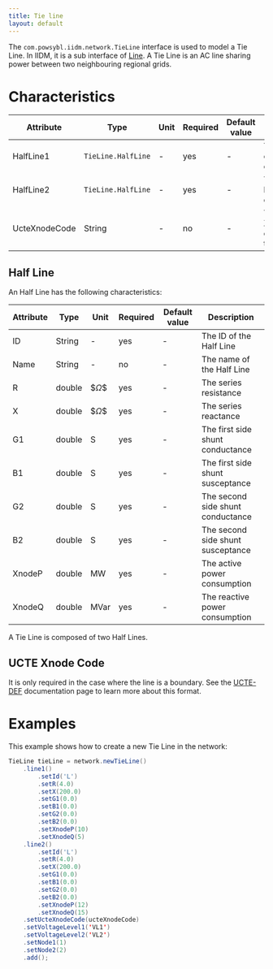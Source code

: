 ```yaml
---
title: Tie line
layout: default
---
```


The `com.powsybl.iidm.network.TieLine` interface is used to model a Tie Line. In IIDM, it is a sub interface of
[Line](line.md). A Tie Line is an AC line sharing power between two neighbouring regional grids.

# Characteristics

| Attribute | Type | Unit | Required | Default value | Description |
| --------- | ---- | ---- | -------- | ------------- | ----------- |
| HalfLine1 | `TieLine.HalfLine` | - | yes | - | The first half of the line characteristics |
| HalfLine2 | `TieLine.HalfLine` | - | yes | - | The second half of the line characteristics |
| UcteXnodeCode | String | - | no | - | The UCTE Xnode code corresponding to this line |

## Half Line
An Half Line has the following characteristics:

| Attribute | Type | Unit | Required | Default value | Description |
| --------- | ---- | ---- | -------- | ------------- | ----------- |
| ID | String | - | yes | - | The ID of the Half Line |
| Name | String | - | no | - | The name of the Half Line |
| R | double | $$\Omega\$$ | yes | - | The series resistance |
| X | double | $$\Omega\$$ | yes | - | The series reactance |
| G1 | double | S | yes | - | The first side shunt conductance |
| B1 | double | S | yes | - | The first side shunt susceptance |
| G2 | double | S | yes | - | The second side shunt conductance |
| B2 | double | S | yes | - | The second side shunt susceptance |
| XnodeP | double | MW | yes | - | The active power consumption |
| XnodeQ | double | MVar | yes | - | The reactive power consumption |

A Tie Line is composed of two Half Lines.

## UCTE Xnode Code
It is only required in the case where the line is a boundary. See the [UCTE-DEF](../importer/ucte.md) documentation
page to learn more about this format.

# Examples
This example shows how to create a new Tie Line in the network:
```java
TieLine tieLine = network.newTieLine()
    .line1()
        .setId('L')
        .setR(4.0)
        .setX(200.0)
        .setG1(0.0)
        .setB1(0.0)
        .setG2(0.0)
        .setB2(0.0)
        .setXnodeP(10)
        .setXnodeQ(5)
    .line2()
        .setId('L')
        .setR(4.0)
        .setX(200.0)
        .setG1(0.0)
        .setB1(0.0)
        .setG2(0.0)
        .setB2(0.0)
        .setXnodeP(12)
        .setXnodeQ(15)
    .setUcteXnodeCode(ucteXnodeCode)
    .setVoltageLevel1('VL1')
    .setVoltageLevel2('VL2')
    .setNode1(1)
    .setNode2(2)
    .add();
```
